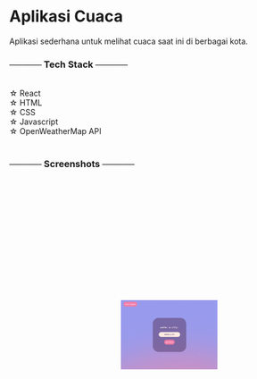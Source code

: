 # Aplikasi Cuaca

Aplikasi sederhana untuk melihat cuaca saat ini di berbagai kota.


### ───── Tech Stack ─────

<br>
☆ React <br>
☆ HTML <br>
☆ CSS <br>
☆ Javascript <br>
☆ OpenWeatherMap API <br>
<br>

### ───── Screenshots ─────

 <br>

 <div>
    <img style = "width: 18vw; margin: 5vh;" src = "readmeThumbnails/weatherApp2.png">
</div>
